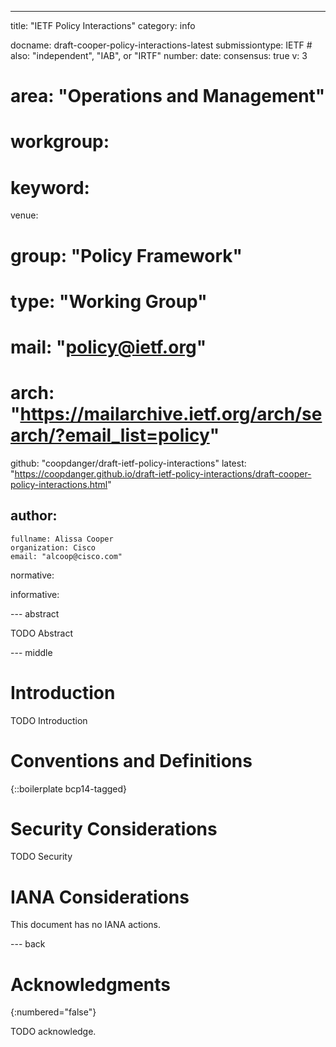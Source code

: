 ---
title: "IETF Policy Interactions"
category: info

docname: draft-cooper-policy-interactions-latest
submissiontype: IETF  # also: "independent", "IAB", or "IRTF"
number:
date:
consensus: true
v: 3
# area: "Operations and Management"
# workgroup: 
# keyword:
venue:
  # group: "Policy Framework"
  # type: "Working Group"
  # mail: "policy@ietf.org"
  # arch: "https://mailarchive.ietf.org/arch/search/?email_list=policy"
  github: "coopdanger/draft-ietf-policy-interactions"
  latest: "https://coopdanger.github.io/draft-ietf-policy-interactions/draft-cooper-policy-interactions.html"

author:
 -
    fullname: Alissa Cooper
    organization: Cisco
    email: "alcoop@cisco.com"

normative:

informative:


--- abstract

TODO Abstract


--- middle

# Introduction

TODO Introduction


# Conventions and Definitions

{::boilerplate bcp14-tagged}


# Security Considerations

TODO Security


# IANA Considerations

This document has no IANA actions.


--- back

# Acknowledgments
{:numbered="false"}

TODO acknowledge.
